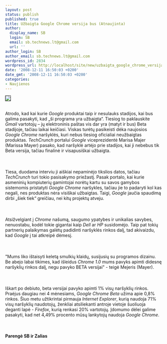 ```yaml
---
layout: post
status: publish
published: true
title: Užbaigta Google Chrome versija bus (Atnaujinta)
author:
  display_name: SB
  login: SB
  email: sb.technews.lt@gmail.com
  url: ''
author_login: SB
author_email: sb.technews.lt@gmail.com
wordpress_id: 2834
wordpress_url: http://localhost/site/new/uzbaigta_google_chrome_versija_bus_atnaujinta/
date: '2008-12-11 16:50:03 +0200'
date_gmt: '2008-12-11 16:50:03 +0200'
categories:
- Naujienos
---
```

<div class="imgright"><img src="http://tbn3.google.com/images?q=tbn:jQOb3Vw-_VO2sM:http://www.thetechherald.com/media/images/200820/google_logo_7.jpg" border="1"></div>
<p><br>Atrodo, kad kai kurie <i>Google</i> produktai taip ir nesulauks stadijos, kai bus galima pasakyti, kad „ši programa yra užbaigta“. Tiesiog to paklauskite <i>Gmail</i> vartotojų – jų elektroninis paštas vis dar yra (matyt ir bus) Beta stadijoje, tačiau laikai keičiasi. Viskas turėtų pasikeisti dėka naujosios <i>Google Chrome</i> naršyklės, kuri nebus tiesiog oficialiai neužbaigtas produktas. <i>TechCrunch</i> portalui <i>Google</i> viceprezidentė Marisa Majer (Marissa Mayer) pasako, kad naršyklė artėjo prie stadijos, kai ji nebebus tik Beta versija, tačiau finalinė ir visapusiškai užbaigta.<br />
<br><br />
<br>Tiesa, duodama interviu ji aiškiai nepaminėjo tikslios datos, tačiau <i>TechCrunch</i> turi tokio pasisakymo priežastį. Pasak portalo, kai kurie asmeninių kompiuterių gamintojai norėtų kartu su savos gamybos sistemomis pristatyti <i>Google Chrome</i> naršykles, tačiau jie to padaryti kol kas negali, nes produktas nėra visiškai užbaigtas. Taigi, <i>Google</i> jaučia spaudimą dirbi „šiek tiek“ greičiau, nei kitų projektų atveju.<br />
<br><br />
<br>Atsižvelgiant į <i>Chrome</i> našumą, saugumo ypatybes ir unikalias savybes, nenuostabu, kodėl tokie gigantai kaip <i>Dell</i> ar <i>HP</i> susidomėjo. Taip pat tokių partnerių palaikymas galėtų padidinti naršyklės rinkos dalį, tad akivaizdu, kad <i>Google</i> į tai atkreipė dėmesį.<br />
<br><br />
<br>&quot;Mums liko ištaisyti keletą smulkių klaidų, susijusių su programos dizainu. Be abejo labai tikimes, kad išleidus <i>Chrome 1.0</i> mums pavyks apimti didesnę naršyklių rinkos dalį, negu pavyko BETA versijai&quot; - teigė Mejeris (Mayer).<br />
<br><br />
<br>Iškart po debiuto, beta versijai pavyko apimti 1% visų naršyklių rinkos. Praėjus daugiau nei 4 mėnesiams, <i>Google Chrome Beta</i> užima apie 0,8% rinkos. Šiuo metu užtikrintai pirmauja <i>Internet Explorer</i>, kurią naudoja 71% visų naršyklių naudotojų, ženkliai atsiliekanti antroje vietoje šuoliuoja deganti lapė - <i>Firefox</i>, kurią renkasi 20% vartotojų. Įdomumo dėlei galime pasakyti, kad net 4,49% procento mūsų lankytojų naudoja <i>Google Chrome</i>.<br />
<br><br />
<br><b>Parengė SB ir Zalias</b><br />
<br><br />
<br><br />
<br></p>
